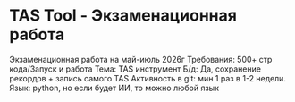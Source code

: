 # TAS Tool - Экзаменационная работа

Экзаменационная работа на май-июль 2026г
Требования: 500+ стр кода/Запуск и работа
Тема: TAS инструмент
Б/д: Да, сохранение рекордов + запись самого TAS
Активность в git: мин 1 раз в 1-2 недели.
Язык: python, но если будет ИИ, то можно любой язык
